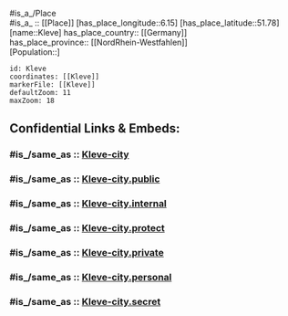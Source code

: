 ﻿---
aliases:
- Cleve
- Kleve
confidential: public
isDeleted: false
location:
- 51.78
- 6.15
mapmarker: city
mapzoom:
- 7
- 12
SpocWebEntityId:
- 29627
- 31482
tags:
- geo/City
type: City
---

#is_a_/Place  
#is_a_ :: [[Place]] 
[has_place_longitude::6.15] 
[has_place_latitude::51.78] 
[name::Kleve] 
has_place_country:: [[Germany]]  
has_place_province:: [[NordRhein-Westfahlen]]  
[Population::] 



```leaflet
id: Kleve
coordinates: [[Kleve]] 
markerFile: [[Kleve]] 
defaultZoom: 11 
maxZoom: 18
```


## Confidential Links & Embeds: 

### #is_/same_as :: [Kleve-city](/_Standards/Earth/Continent/Europe/Europe~Central/Germany/Germany~West/Nordrhein-Westfalen/counties~NW/Kleve/cities~Kleve/Kleve-city.md) 

### #is_/same_as :: [Kleve-city.public](/_public/Earth/Continent/Europe/Europe~Central/Germany/Germany~West/Nordrhein-Westfalen/counties~NW/Kleve/cities~Kleve/Kleve-city.public.md) 

### #is_/same_as :: [Kleve-city.internal](/_internal/Earth/Continent/Europe/Europe~Central/Germany/Germany~West/Nordrhein-Westfalen/counties~NW/Kleve/cities~Kleve/Kleve-city.internal.md) 

### #is_/same_as :: [Kleve-city.protect](/_protect/Earth/Continent/Europe/Europe~Central/Germany/Germany~West/Nordrhein-Westfalen/counties~NW/Kleve/cities~Kleve/Kleve-city.protect.md) 

### #is_/same_as :: [Kleve-city.private](/_private/Earth/Continent/Europe/Europe~Central/Germany/Germany~West/Nordrhein-Westfalen/counties~NW/Kleve/cities~Kleve/Kleve-city.private.md) 

### #is_/same_as :: [Kleve-city.personal](/_personal/Earth/Continent/Europe/Europe~Central/Germany/Germany~West/Nordrhein-Westfalen/counties~NW/Kleve/cities~Kleve/Kleve-city.personal.md) 

### #is_/same_as :: [Kleve-city.secret](/_secret/Earth/Continent/Europe/Europe~Central/Germany/Germany~West/Nordrhein-Westfalen/counties~NW/Kleve/cities~Kleve/Kleve-city.secret.md)

